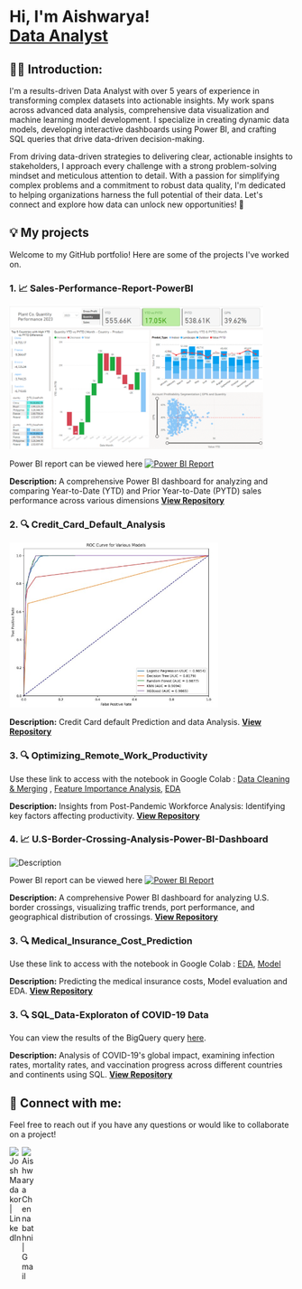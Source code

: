 <h1>Hi, I'm Aishwarya! <br/><a href="https://www.linkedin.com/in/aishwarya-chennabathni/">Data Analyst</a>

<h2>👨‍💻 Introduction:</h2>

I'm a results-driven Data Analyst with over 5 years of experience in transforming complex datasets into actionable insights. My work spans across advanced data analysis, comprehensive data visualization and machine learning model development. I specialize in creating dynamic data models, developing interactive dashboards using Power BI, and crafting SQL queries that drive data-driven decision-making.

From driving data-driven strategies to delivering clear, actionable insights to stakeholders, I approach every challenge with a strong problem-solving mindset and meticulous attention to detail. With a passion for simplifying complex problems and a commitment to robust data quality, I'm dedicated to helping organizations harness the full potential of their data. Let's connect and explore how data can unlock new opportunities! 🚀

<h2>💡 My projects </h2>

Welcome to my GitHub portfolio! Here are some of the projects I've worked on.

### 1. 📈 Sales-Performance-Report-PowerBI
<img src="https://github.com/Aishwaryachen11/Sales-Performance-Report-PowerBI/blob/main/Images/Overview.png" alt="Description" width="450"/> 

Power BI report can be viewed here [![Power BI Report](https://img.shields.io/badge/Power_BI-Report-blue)](https://app.powerbi.com/reportEmbed?reportId=84dc0a4d-059d-46a3-bbab-712e633db11a&autoAuth=true&ctid=a07a08e4-f462-4dcc-adea-5a9d6e00d8ec)

**Description:** A comprehensive Power BI dashboard for analyzing and comparing Year-to-Date (YTD) and Prior Year-to-Date (PYTD) sales performance across various dimensions
**[View Repository](https://github.com/Aishwaryachen11/Sales-Performance-Report-PowerBI)**

### 2. 🔍 Credit_Card_Default_Analysis 
<img src="https://github.com/Aishwaryachen11/Credit_Card_Default_Analysis/blob/main/Images/ROC%20curve.jpg" alt="Description" width="370"/> 

**Description:** Credit Card default Prediction and data Analysis. **[View Repository](https://github.com/Aishwaryachen11/Credit_Card_Default_Analysis)** 

### 3. 🔍 Optimizing_Remote_Work_Productivity
Use these link to access with the notebook in Google Colab :
[Data Cleaning & Merging](https://github.com/Aishwaryachen11/Optimizing_Remote_Work_Productivity/blob/main/Merging_%26_Data_Cleaning.ipynb)
, [Feature Importance Analysis](https://github.com/Aishwaryachen11/Optimizing_Remote_Work_Productivity/blob/main/RW_Feature_Importance_Analysis.ipynb), [EDA](https://github.com/Aishwaryachen11/Optimizing_Remote_Work_Productivity/blob/main/Exploratory_Data_Analysis_.ipynb)

**Description:** Insights from Post-Pandemic Workforce Analysis: Identifying key factors affecting productivity. **[View Repository](https://github.com/Aishwaryachen11/Optimizing_Remote_Work_Productivity)**

### 4. 📈 U.S-Border-Crossing-Analysis-Power-BI-Dashboard
<img src="https://github.com/Aishwaryachen11/U.S-Border-Crossing-Analysis-Power-BI-Dashboard/blob/main/Images/Overview.png" alt="Description" width="450"/> 

Power BI report can be viewed here [![Power BI Report](https://img.shields.io/badge/Power_BI-Report-blue)](https://app.powerbi.com/reportEmbed?reportId=60b169e3-363c-475a-9600-6893bfcbd719&autoAuth=true&ctid=a07a08e4-f462-4dcc-adea-5a9d6e00d8ec)

**Description:** A comprehensive Power BI dashboard for analyzing U.S. border crossings, visualizing traffic trends, port performance, and geographical distribution of crossings. **[View Repository](https://github.com/Aishwaryachen11/U.S-Border-Crossing-Analysis-Power-BI-Dashboard)**

### 3. 🔍 Medical_Insurance_Cost_Prediction
Use these link to access with the notebook in Google Colab :
[EDA](https://github.com/Aishwaryachen11/Medical_Insurance_Cost_Prediction/blob/main/Medical_Cost_Prediction.ipynb), [Model](https://github.com/Aishwaryachen11/Medical_Insurance_Cost_Prediction/blob/main/Medical_Cost_Prediction.ipynb)

**Description:** Predicting the medical insurance costs, Model evaluation and EDA. **[View Repository](https://github.com/Aishwaryachen11/Medical_Insurance_Cost_Prediction)**

### 3. 🔍 SQL_Data-Exploraton of COVID-19 Data

You can view the results of the BigQuery query [here](https://console.cloud.google.com/bigquery?sq=891015959491:6dce298f69b84930b10767858997b1b8).

**Description:** Analysis of COVID-19's global impact, examining infection rates, mortality rates, and vaccination progress across different countries and continents using SQL. **[View Repository](https://github.com/Aishwaryachen11/SQL_Data-Exploraton)**

<h2> 🤳 Connect with me:</h2>

Feel free to reach out if you have any questions or would like to collaborate on a project!

[<img align="left" alt="JoshMadakor | LinkedIn" width="22px" src="https://cdn.jsdelivr.net/npm/simple-icons@v3/icons/linkedin.svg" />][linkedin]
[<img align="left" alt="Aishwarya Chennabathni | Gmail" width="22px" src="https://cdn.jsdelivr.net/npm/simple-icons@v3/icons/gmail.svg" />][gmail]

[linkedin]:https://www.linkedin.com/in/aishwarya-chennabathni/
[gmail]:mailto:aishwarya.chen11@gmail.com

<!--
**joshmadakor1/joshmadakor1** is a ✨ _special_ ✨ repository because its `README.md` (this file) appears on your GitHub profile.

Here are some ideas to get you started:

- 🔭 I’m currently working on ...
- 🌱 I’m currently learning ...
- 👯 I’m looking to collaborate on ...
- 🤔 I’m looking for help with ...
- 💬 Ask me about ...
- 📫 How to reach me: ...
- 😄 Pronouns: ...
- ⚡ Fun fact: ...
-->
